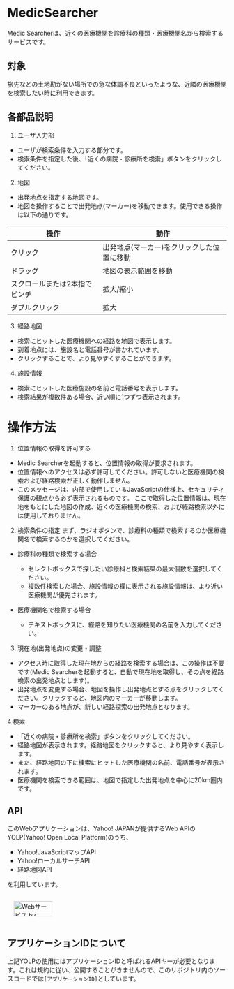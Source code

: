 # MedicSearcher
Medic Searcherは、近くの医療機関を診療科の種類・医療機関名から検索するサービスです。

## 対象
旅先などの土地勘がない場所での急な体調不良といったような、近隣の医療機関を検索したい時に利用できます。

## 各部品説明
1. ユーザ入力部
  - ユーザが検索条件を入力する部分です。
  - 検索条件を指定した後、「近くの病院・診療所を検索」ボタンをクリックしてください。

2. 地図
  - 出発地点を指定する地図です。
  - 地図を操作することで出発地点(マーカー)を移動できます。使用できる操作は以下の通りです。

  | 操作 | 動作 |
  | --- | --- |
  | クリック | 出発地点(マーカー)をクリックした位置に移動 |
  | ドラッグ | 地図の表示範囲を移動 |
  | スクロールまたは2本指でピンチ	| 拡大/縮小 |
  | ダブルクリック	| 拡大 |

3. 経路地図
  - 検索にヒットした医療機関への経路を地図で表示します。
  - 到着地点には、施設名と電話番号が書かれています。
  - クリックすることで、より見やすくすることができます。

4. 施設情報
  - 検索にヒットした医療施設の名前と電話番号を表示します。
  - 検索結果が複数件ある場合、近い順に1つずつ表示されます。

# 操作方法
1. 位置情報の取得を許可する
  - Medic Searcherを起動すると、位置情報の取得が要求されます。
  - 位置情報へのアクセスは必ず許可してください。許可しないと医療機関の検索および経路検索が正しく動作しません。
  - このメッセージは、内部で使用しているJavaScriptの仕様上、セキュリティ保護の観点から必ず表示されるものです。 ここで取得した位置情報は、現在地をもとにした地図の作成、近くの医療機関の検索、および経路検索以外には使用しておりません。

2. 検索条件の指定
  まず、ラジオボタンで、診療科の種類で検索するのか医療機関名で検索するのかを選択してください。
  
  - 診療科の種類で検索する場合
    - セレクトボックスで探したい診療科と検索結果の最大個数を選択してください。
    - 複数件検索した場合、施設情報の欄に表示される施設情報は、より近い医療機関が優先されます。


  - 医療機関名で検索する場合
    - テキストボックスに、経路を知りたい医療機関の名前を入力してください。

3. 現在地(出発地点)の変更・調整
  - アクセス時に取得した現在地からの経路を検索する場合は、この操作は不要です(Medic Searcherを起動すると、自動で現在地を取得し、その点を経路検索の出発地点とします)。
  - 出発地点を変更する場合、地図を操作し出発地点とする点をクリックしてください。クリックすると、地図内のマーカーが移動します。
  - マーカーのある地点が、新しい経路探索の出発地点となります。

4 検索
  - 「近くの病院・診療所を検索」ボタンをクリックしてください。
  - 経路地図が表示されます。経路地図をクリックすると、より見やすく表示します。
  - また、経路地図の下に検索にヒットした医療機関の名前、電話番号が表示されます。
  - 医療機関を検索できる範囲は、地図で指定した出発地点を中心に20km圏内です。

## API
このWebアプリケーションは、Yahoo! JAPANが提供するWeb APIのYOLP(Yahoo! Open Local Platform)のうち、

- Yahoo!JavaScriptマップAPI
- Yahoo!ローカルサーチAPI
- 経路地図API

を利用しています。

<a href="https://developer.yahoo.co.jp/about">
<img src="https://s.yimg.jp/images/yjdn/yjdn_attbtn2_88_35.gif" width="88" height="35" title="Webサービス by Yahoo! JAPAN" alt="Webサービス by Yahoo! JAPAN" border="0" style="margin:15px 15px 15px 15px"></a>

## アプリケーションIDについて
上記YOLPの使用にはアプリケーションIDと呼ばれるAPIキーが必要となります。これは規約に従い、公開することがきませんので、このリポジトリ内のソースコードでは`[アプリケーションID]`としています。
